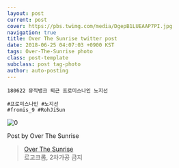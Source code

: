```yaml
---
layout: post
current: post
cover: https://pbs.twimg.com/media/DgepB1LUEAAP7PI.jpg
navigation: true
title: Over The Sunrise twitter post
date: 2018-06-25 04:07:03 +0900 KST
tags: Over-The-Sunrise photo
class: post-template
subclass: post tag-photo
author: auto-posting
---
```


```  
180622 뮤직뱅크 퇴근 프로미스나인 노지선  
  
#프로미스나인 #노지선  
#fromis_9 #RohJiSun  

```

![0](https://pbs.twimg.com/media/DgepB1LUEAAP7PI.jpg)


Post by Over The Sunrise

> [Over The Sunrise](https://twitter.com/fromis_RJS)  
  로고크롭, 2차가공 금지